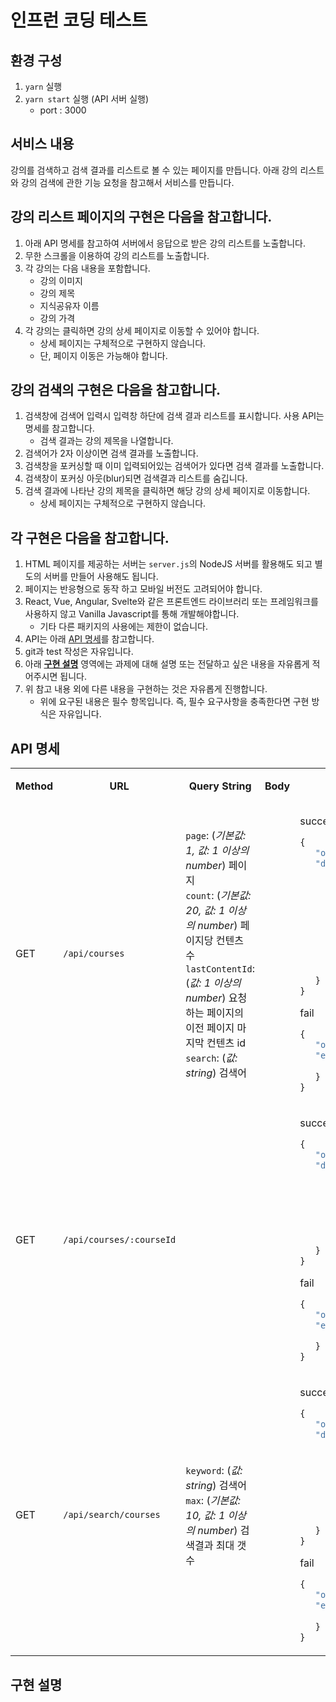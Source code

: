 # 인프런 코딩 테스트

## 환경 구성
1. `yarn` 실행
2. `yarn start` 실행 (API 서버 실행)
   - port : 3000

## 서비스 내용
강의를 검색하고 검색 결과를 리스트로 볼 수 있는 페이지를 만듭니다.
아래 강의 리스트와 강의 검색에 관한 기능 요청을 참고해서 서비스를 만듭니다.
## 강의 리스트 페이지의 구현은 다음을 참고합니다.
1. 아래 API 명세를 참고하여 서버에서 응답으로 받은 강의 리스트를 노출합니다.
2. 무한 스크롤을 이용하여 강의 리스트를 노출합니다.
3. 각 강의는 다음 내용을 포함합니다.
   - 강의 이미지
   - 강의 제목
   - 지식공유자 이름
   - 강의 가격
4. 각 강의는 클릭하면 강의 상세 페이지로 이동할 수 있어야 합니다.
   - 상세 페이지는 구체적으로 구현하지 않습니다.
   - 단, 페이지 이동은 가능해야 합니다.

## 강의 검색의 구현은 다음을 참고합니다.
1. 검색창에 검색어 입력시 입력창 하단에 검색 결과 리스트를 표시합니다. 사용 API는 명세를 참고합니다.
   - 검색 결과는 강의 제목을 나열합니다.
2. 검색어가 2자 이상이면 검색 결과를 노출합니다.
3. 검색창을 포커싱할 때 이미 입력되어있는 검색어가 있다면 검색 결과를 노출합니다.
4. 검색창이 포커싱 아웃(blur)되면 검색결과 리스트를 숨깁니다.
5. 검색 결과에 나타난 강의 제목을 클릭하면 해당 강의 상세 페이지로 이동합니다.
   - 상세 페이지는 구체적으로 구현하지 않습니다.

## 각 구현은 다음을 참고합니다.
1. HTML 페이지를 제공하는 서버는 `server.js`의 NodeJS 서버를 활용해도 되고 별도의 서버를 만들어 사용해도 됩니다.
2. 페이지는 반응형으로 동작 하고 모바일 버전도 고려되어야 합니다.
3. React, Vue, Angular, Svelte와 같은 프론트엔드 라이브러리 또는 프레임워크를 사용하지 않고 Vanilla Javascript를 통해 개발해야합니다.
   - 기타 다른 패키지의 사용에는 제한이 없습니다.
4. API는 아래 [API 명세](#API-명세)를 참고합니다.
5. git과 test 작성은 자유입니다.
6. 아래 [**구현 설명**](#구현-설명) 영역에는 과제에 대해 설명 또는 전달하고 싶은 내용을 자유롭게 적어주시면 됩니다.
7. 위 참고 내용 외에 다른 내용을 구현하는 것은 자유롭게 진행합니다.
   - 위에 요구된 내용은 필수 항목입니다. 즉, 필수 요구사항을 충족한다면 구현 방식은 자유입니다.

## API 명세
<table>
<tbody>
<tr>
<th>Method</th>
<th>URL</th>
<th>Query String</th>
<th>Body</th>
<th>Response</th>
<th>비고</th>
</tr>
<tr>
<td>GET</td>
<td>

`/api/courses`
</td>
<td>

`page`: (*기본값: 1, 값: 1 이상의 number*) 페이지<br/>
`count`: (*기본값: 20, 값: 1 이상의 number*) 페이지당 컨텐츠 수<br/>
`lastContentId`: (*값: 1 이상의 number*) 요청하는 페이지의 이전 페이지 마지막 컨텐츠 id<br/>
`search`: (*값: string*) 검색어
</td>
<td></td>
<td>

success
```javascript
{
   "ok": true,
   "data": {
      "courses": [
         {
            "id": (number) 강의 ID,
            "title": (string) 강의 제목,
            "instructorName": (string) 지식공유자 이름,
            "price": (number) 강의 가격,
            "coverImageUrl": (string) 강의 커버 이미지
         },
         ...
      ]
   }
}
```
fail
```javascript
{
   "ok": false,
   "error": {
      "message": (string) 에러 메세지
   }
}
```
</td>
<td>강의리스트</td>
</tr>
<tr>
<td>GET</td>
<td>

`/api/courses/:courseId`
</td>
<td></td>
<td></td>
<td>

success
```javascript
{
   "ok": true,
   "data": {
      "course": {
         "id": (number) 강의 ID,
         "title": (string) 강의 제목,
         "instructorName": (string) 지식공유자 이름,
         "price": (number) 강의 가격,
         "coverImageUrl": (string) 강의 커버 이미지
      }
   }
}
```
fail
```javascript
{
   "ok": false,
   "error": {
      "message": (string) 에러 메세지
   }
}
```
</td>
<td>강의상세</td>
</tr>
<tr>
<td>GET</td>
<td>

`/api/search/courses`
</td>
<td>

`keyword`: (*값: string*) 검색어<br/>
`max`: (*기본값: 10, 값: 1 이상의 number*) 검색결과 최대 갯수<br/>
</td>
<td></td>
<td>

success
```javascript
{
   "ok": true,
   "data": {
      "results": [
         {
            "id": (number) 강의 ID,
            "title": (string) 강의 제목,
            "instructorName": (string) 지식공유자 이름,
         },
         ...
      ]
   }
}
```
fail
```javascript
{
   "ok": false,
   "error": {
      "message": (string) 에러 메세지
   }
}
```
</td>
<td>검색</td>
</tr>
</tbody>
</table>


## 구현 설명